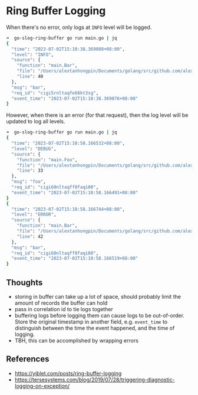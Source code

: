 # Ring Buffer Logging


When there's no error, only logs at `INFO` level will be logged.

```bash
➜  go-slog-ring-buffer go run main.go | jq
{
  "time": "2023-07-02T15:10:38.369088+08:00",
  "level": "INFO",
  "source": {
    "function": "main.Bar",
    "file": "/Users/alextanhongpin/Documents/golang/src/github.com/alextanhongpin/go-slog-ring-buffer/main.go",
    "line": 40
  },
  "msg": "bar",
  "req_id": "cigi5rnltaqfe68kt3sg",
  "event_time": "2023-07-02T15:10:38.369076+08:00"
}
```



However, when there is an error (for that request), then the log level will be updated to log all levels.


```bash
➜  go-slog-ring-buffer go run main.go | jq
{
  "time": "2023-07-02T15:10:58.166532+08:00",
  "level": "DEBUG",
  "source": {
    "function": "main.Foo",
    "file": "/Users/alextanhongpin/Documents/golang/src/github.com/alextanhongpin/go-slog-ring-buffer/main.go",
    "line": 33
  },
  "msg": "foo",
  "req_id": "cigi60nltaqff0faqi00",
  "event_time": "2023-07-02T15:10:58.166491+08:00"
}
{
  "time": "2023-07-02T15:10:58.166744+08:00",
  "level": "ERROR",
  "source": {
    "function": "main.Bar",
    "file": "/Users/alextanhongpin/Documents/golang/src/github.com/alextanhongpin/go-slog-ring-buffer/main.go",
    "line": 42
  },
  "msg": "bar",
  "req_id": "cigi60nltaqff0faqi00",
  "event_time": "2023-07-02T15:10:58.166519+08:00"
}
```


## Thoughts

- storing in buffer can take up a lot of space, should probably limit the amount of records the buffer can hold
- pass in correlation id to tie logs together
- buffering logs before logging them can cause logs to be out-of-order. Store the original timestamp in another field, e.g. `event_time` to distinguish between the time the event happened, and the time of logging.
- TBH, this can be accomplished by wrapping errors

## References

- https://yiblet.com/posts/ring-buffer-logging
- https://tersesystems.com/blog/2019/07/28/triggering-diagnostic-logging-on-exception/
